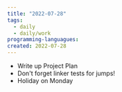 ```yaml
---
title: "2022-07-28"
tags:
  - daily 
  - daily/work
programming-languagues:
created: 2022-07-28
---
```

- Write up Project Plan
- Don't forget linker tests for jumps!
- Holiday on Monday